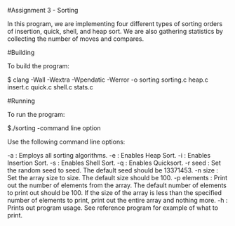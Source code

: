 #Assignment 3 - Sorting

In this program, we are implementing four different types of sorting orders of insertion, quick, shell, and heap sort. We are also gathering statistics by collecting the number of moves and compares. 


#Building

To build the program:

$ clang -Wall -Wextra -Wpendatic -Werror -o sorting sorting.c heap.c insert.c quick.c shell.c stats.c

#Running

To run the program:

$./sorting -command line option

Use the following command line options:

-a : Employs all sorting algorithms. 
-e : Enables Heap Sort.
-i : Enables Insertion Sort.
-s : Enables Shell Sort.
-q : Enables Quicksort.
-r seed : Set the random seed to seed. The default seed should be 13371453.
-n size : Set the array size to size. The default size should be 100.
-p elements : Print out the number of elements from the array. The default number of elements to print out should be 100. If the size of the array is less than the specified number of elements to print, print out the entire array and nothing more.
-h : Prints out program usage. See reference program for example of what to print.


